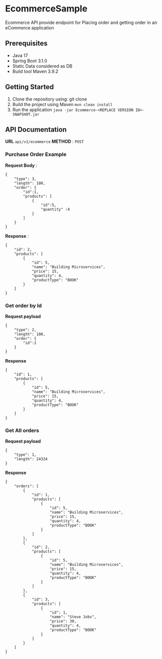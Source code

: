 # EcommerceSample
 Ecommerce API provide endpoint for Placing order and getting order in an eCommerce application

## Prerequisites
- Java 17
- Spring Boot 3.1.0
- Static Data considered as DB
- Build tool Maven 3.9.2

## Getting Started
1. Clone the repository using: git clone <repository-url>
2. Build the project using Maven ```mvn clean install```
3. Run the application ```java -jar Ecommerce-<REPLACE VERSION ID>-SNAPSHOT.jar```

## API Documentation

**URL**   `api/v1/ecommerce`
**METHOD** : `POST`

### Purchase Order Example

**Request Body** : 
```
{
    "type": 3,
    "length": 100,
    "order": {
        "id":1,
        "products": [
            {
                "id":5,
                "quantity" :4
            }
        ]
    }
}
```

**Response** :
```
{
    "id": 2,
    "products": [
        {
            "id": 5,
            "name": "Building Microservices",
            "price": 15,
            "quantity": 4,
            "productType": "BOOK"
        }
    ]
}
```

### Get order by Id

**Request payload**

```
{
    "type": 2,
    "length": 100,
    "order": {
        "id":1    
    }
}
```

**Response**

```
{
    "id": 1,
    "products": [
        {
            "id": 5,
            "name": "Building Microservices",
            "price": 15,
            "quantity": 4,
            "productType": "BOOK"
        }
    ]
}
```


### Get All orders

**Request payload**

```
{
    "type": 1,
    "length": 24324
}
```

**Response**

```
{
    "orders": [
        {
            "id": 1,
            "products": [
                {
                    "id": 5,
                    "name": "Building Microservices",
                    "price": 15,
                    "quantity": 4,
                    "productType": "BOOK"
                }
            ]
        },
        {
            "id": 2,
            "products": [
                {
                    "id": 5,
                    "name": "Building Microservices",
                    "price": 15,
                    "quantity": 4,
                    "productType": "BOOK"
                }
            ]
        },
        {
            "id": 3,
            "products": [
                {
                    "id": 1,
                    "name": "Steve Jobs",
                    "price": 30,
                    "quantity": 4,
                    "productType": "BOOK"
                }
            ]
        }
    ]
}
```



